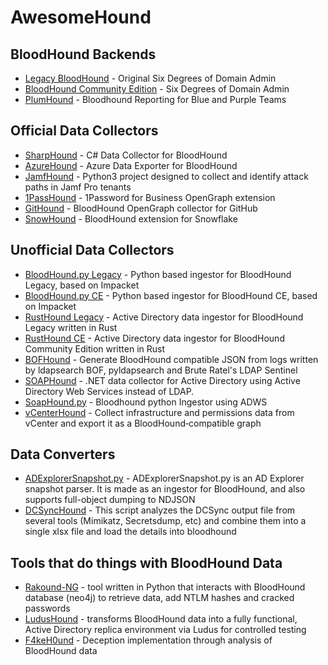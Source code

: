 # AwesomeHound

## BloodHound Backends

 - [Legacy BloodHound](https://github.com/SpecterOps/BloodHound-Legacy) - Original Six Degrees of Domain Admin 
 - [BloodHound Community Edition](https://github.com/SpecterOps/BloodHound) - Six Degrees of Domain Admin 
 - [PlumHound](https://github.com/PlumHound/PlumHound) - Bloodhound Reporting for Blue and Purple Teams 
 
## Official Data Collectors

 - [SharpHound](https://github.com/SpecterOps/SharpHound) - C# Data Collector for BloodHound 
 - [AzureHound](https://github.com/SpecterOps/AzureHound) - Azure Data Exporter for BloodHound
 - [JamfHound](https://github.com/SpecterOps/JamfHound) - Python3 project designed to collect and identify attack paths in Jamf Pro tenants
 - [1PassHound](https://github.com/SpecterOps/1PassHound) - 1Password for Business OpenGraph extension
 - [GitHound](https://github.com/SpecterOps/GitHound) - BloodHound OpenGraph collector for GitHub
 - [SnowHound](https://github.com/SpecterOps/SnowHound) - BloodHound extension for Snowflake

## Unofficial Data Collectors

 - [BloodHound.py Legacy](https://github.com/dirkjanm/BloodHound.py) - Python based ingestor for BloodHound Legacy, based on Impacket
 - [BloodHound.py CE](https://github.com/dirkjanm/BloodHound.py/tree/bloodhound-ce) - Python based ingestor for BloodHound CE, based on Impacket
 - [RustHound Legacy](https://github.com/NH-RED-TEAM/RustHound) - Active Directory data ingestor for BloodHound Legacy written in Rust
 - [RustHound CE](https://github.com/g0h4n/RustHound-CE) - Active Directory data ingestor for BloodHound Community Edition written in Rust
 - [BOFHound](https://github.com/fortalice/bofhound) - Generate BloodHound compatible JSON from logs written by ldapsearch BOF, pyldapsearch and Brute Ratel's LDAP Sentinel
 - [SOAPHound](https://github.com/FalconForceTeam/SOAPHound) - .NET data collector for Active Directory using Active Directory Web Services instead of LDAP.
 - [SoapHound.py](https://github.com/j4s0nmo0n/Soaphound.py) - Bloodhound python Ingestor using ADWS 
 - [vCenterHound](https://github.com/MorDavid/vCenterHound) - Collect infrastructure and permissions data from vCenter and export it as a BloodHound‑compatible graph

 ## Data Converters

 - [ADExplorerSnapshot.py](https://github.com/c3c/ADExplorerSnapshot.py) - ADExplorerSnapshot.py is an AD Explorer snapshot parser. It is made as an ingestor for BloodHound, and also supports full-object dumping to NDJSON
 - [DCSyncHound](https://github.com/MorDavid/DCSyncHound) - This script analyzes the DCSync output file from several tools (Mimikatz, Secretsdump, etc) and combine them into a single xlsx file and load the details into bloodhound


## Tools that do things with BloodHound Data

 - [Rakound-NG](https://github.com/Tamhackti/Rakound-NG) - tool written in Python that interacts with BloodHound database (neo4j) to retrieve data, add NTLM hashes and cracked passwords
 - [LudusHound](https://github.com/bagelByt3s/LudusHound) - transforms BloodHound data into a fully functional, Active Directory replica environment via Ludus for controlled testing
 - [F4keH0und](https://github.com/DEF-CON-Group-420/F4keH0und) - Deception implementation through analysis of BloodHound data 
